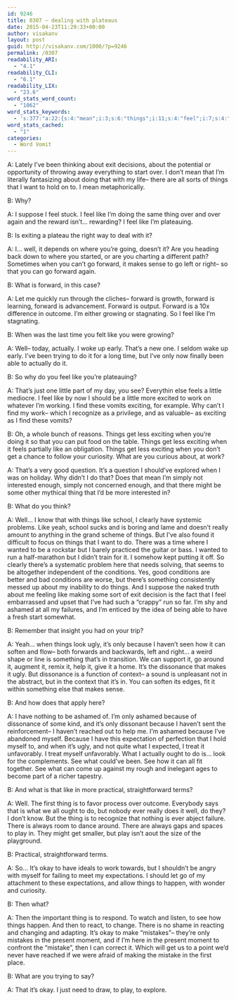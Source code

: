 ```yaml
---
id: 9246
title: 0307 – dealing with plateaus
date: 2015-04-23T11:29:33+00:00
author: visakanv
layout: post
guid: http://visakanv.com/1000/?p=9246
permalink: /0307
readability_ARI:
  - "4.1"
readability_CLI:
  - "6.1"
readability_LIX:
  - "23.6"
word_stats_word_count:
  - "1062"
word_stats_keywords:
  - 's:377:"a:22:{s:4:"mean";i:3;s:6:"things";i:11;s:4:"feel";i:7;s:4:"like";i:11;s:5:"thing";i:5;s:5:"right";i:3;s:4:"well";i:5;s:7:"forward";i:8;s:5:"makes";i:3;s:4:"time";i:3;s:8:"actually";i:3;s:6:"little";i:3;s:4:"work";i:4;s:4:"find";i:3;s:8:"exciting";i:5;s:10:"conditions";i:3;s:7:"ashamed";i:4;s:4:"ugly";i:3;s:7:"because";i:5;s:10:"dissonance";i:3;s:4:"play";i:3;s:4:"okay";i:3;}";'
word_stats_cached:
  - "1"
categories:
  - Word Vomit
---
```

A: Lately I&#8217;ve been thinking about exit decisions, about the potential or opportunity of throwing away everything to start over. I don&#8217;t mean that I&#8217;m literally fantasizing about doing that with my life– there are all sorts of things that I want to hold on to. I mean metaphorically.

B: Why?

A: I suppose I feel stuck. I feel like I&#8217;m doing the same thing over and over again and the reward isn&#8217;t&#8230; rewarding? I feel like I&#8217;m plateauing.

B: Is exiting a plateau the right way to deal with it?

A: I&#8230; well, it depends on where you&#8217;re going, doesn&#8217;t it? Are you heading back down to where you started, or are you charting a different path? Sometimes when you can&#8217;t go forward, it makes sense to go left or right– so that you can go forward again.

B: What is forward, in this case?

A: Let me quickly run through the cliches– forward is growth, forward is learning, forward is advancement. Forward is output. Forward is a 10x difference in outcome. I&#8217;m either growing or stagnating. So I feel like I&#8217;m stagnating.

B: When was the last time you felt like you were growing?

A: Well– today, actually. I woke up early. That&#8217;s a new one. I seldom wake up early. I&#8217;ve been trying to do it for a long time, but I&#8217;ve only now finally been able to actually do it.

B: So why do you feel like you&#8217;re plateauing?

A: That&#8217;s just one little part of my day, you see? Everythin else feels a little mediocre. I feel like by now I should be a little more excited to work on whatever I&#8217;m working. I find these vomits exciting, for example. Why can&#8217;t I find my work– which I recognize as a privilege, and as valuable– as exciting as I find these vomits?

B: Oh, a whole bunch of reasons. Things get less exciting when you&#8217;re doing it so that you can put food on the table. Things get less exciting when it feels partially like an obligation. Things get less exciting when you don&#8217;t get a chance to follow your curiosity. What are you curious about, at work?

A: That&#8217;s a very good question. It&#8217;s a question I should&#8217;ve explored when I was on holiday. Why didn&#8217;t I do that? Does that mean I&#8217;m simply not interested enough, simply not concerned enough, and that there might be some other mythical thing that I&#8217;d be more interested in?

B: What do you think?

A: Well&#8230; I know that with things like school, I clearly have systemic problems. Like yeah, school sucks and is boring and lame and doesn&#8217;t really amount to anything in the grand scheme of things. But I&#8217;ve also found it difficult to focus on things that I want to do. There was a time where I wanted to be a rockstar but I barely practiced the guitar or bass. I wanted to run a half-marathon but I didn&#8217;t train for it. I somehow kept putting it off. So clearly there&#8217;s a systematic problem here that needs solving, that seems to be altogether independent of the conditions. Yes, good conditions are better and bad conditions are worse, but there&#8217;s something consistently messed up about my inability to do things. And I suppose the naked truth about me feeling like making some sort of exit decision is the fact that I feel embarrassed and upset that I&#8217;ve had such a &#8220;crappy&#8221; run so far. I&#8217;m shy and ashamed at all my failures, and I&#8217;m enticed by the idea of being able to have a fresh start somewhat.

B: Remember that insight you had on your trip?

A: Yeah&#8230; when things look ugly, it&#8217;s only because I haven&#8217;t seen how it can soften and flow– both forwards and backwards, left and right&#8230; a weird shape or line is something that&#8217;s in transition. We can support it, go around it, augment it, remix it, help it, give it a home. It&#8217;s the dissonance that makes it ugly. But dissonance is a function of context– a sound is unpleasant not in the abstract, but in the context that it&#8217;s in. You can soften its edges, fit it within something else that makes sense.

B: And how does that apply here?

A: I have nothing to be ashamed of. I&#8217;m only ashamed because of dissonance of some kind, and it&#8217;s only dissonant because I haven&#8217;t sent the reinforcement– I haven&#8217;t reached out to help me. I&#8217;m ashamed because I&#8217;ve abandoned myself. Because I have this expectation of perfection that I hold myself to, and when it&#8217;s ugly, and not quite what I expected, I treat it unfavorably. I treat myself unfavorably. What I actually ought to do is&#8230; look for the complements. See what could&#8217;ve been. See how it can all fit together. See what can come up against my rough and inelegant ages to become part of a richer tapestry.

B: And what is that like in more practical, straightforward terms?

A: Well. The first thing is to favor process over outcome. Everybody says that is what we all ought to do, but nobody ever really does it well, do they? I don&#8217;t know. But the thing is to recognize that nothing is ever abject failure. There is always room to dance around. There are always gaps and spaces to play in. They might get smaller, but play isn&#8217;t aout the size of the playground.

B: Practical, straightforward terms.

A: So&#8230; It&#8217;s okay to have ideals to work towards, but I shouldn&#8217;t be angry with myself for failing to meet my expectations. I should let go of my attachment to these expectations, and allow things to happen, with wonder and curiosity.

B: Then what?

A: Then the important thing is to respond. To watch and listen, to see how things happen. And then to react, to change. There is no shame in reacting and changing and adapting. It&#8217;s okay to make &#8220;mistakes&#8221;– they&#8217;re only mistakes in the present moment, and if I&#8217;m here in the present moment to confront the &#8220;mistake&#8221;, then I can correct it. Which will get us to a point we&#8217;d never have reached if we were afraid of making the mistake in the first place.

B: What are you trying to say?

A: That it&#8217;s okay. I just need to draw, to play, to explore.